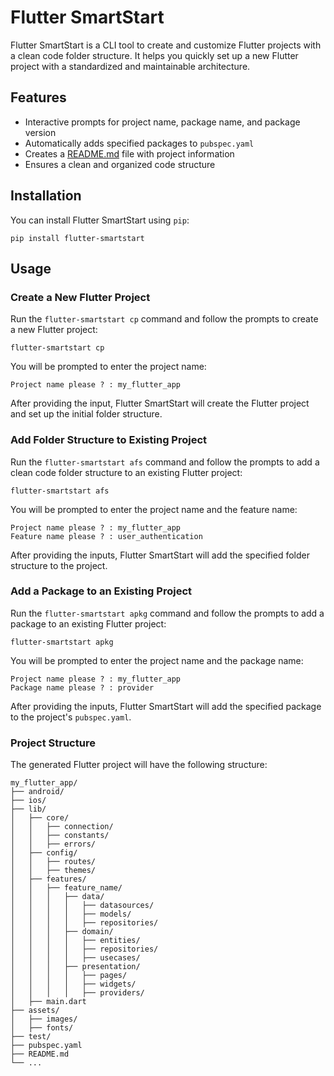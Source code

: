 # Flutter SmartStart

Flutter SmartStart is a CLI tool to create and customize Flutter projects with a clean code folder structure. It helps you quickly set up a new Flutter project with a standardized and maintainable architecture.

## Features

- Interactive prompts for project name, package name, and package version
- Automatically adds specified packages to `pubspec.yaml`
- Creates a [README.md](http://readme.md/) file with project information
- Ensures a clean and organized code structure

## Installation

You can install Flutter SmartStart using `pip`:

```
pip install flutter-smartstart

```

## Usage

### Create a New Flutter Project

Run the `flutter-smartstart cp` command and follow the prompts to create a new Flutter project:

```
flutter-smartstart cp

```

You will be prompted to enter the project name:

```
Project name please ? : my_flutter_app

```

After providing the input, Flutter SmartStart will create the Flutter project and set up the initial folder structure.

### Add Folder Structure to Existing Project

Run the `flutter-smartstart afs` command and follow the prompts to add a clean code folder structure to an existing Flutter project:

```
flutter-smartstart afs

```

You will be prompted to enter the project name and the feature name:

```
Project name please ? : my_flutter_app
Feature name please ? : user_authentication

```

After providing the inputs, Flutter SmartStart will add the specified folder structure to the project.

### Add a Package to an Existing Project

Run the `flutter-smartstart apkg` command and follow the prompts to add a package to an existing Flutter project:

```
flutter-smartstart apkg

```

You will be prompted to enter the project name and the package name:

```
Project name please ? : my_flutter_app
Package name please ? : provider

```

After providing the inputs, Flutter SmartStart will add the specified package to the project's `pubspec.yaml`.

### Project Structure

The generated Flutter project will have the following structure:

```
my_flutter_app/
├── android/
├── ios/
├── lib/
│   ├── core/
│   │   ├── connection/
│   │   ├── constants/
│   │   ├── errors/
│   ├── config/
│   │   ├── routes/
│   │   ├── themes/
│   ├── features/
│   │   ├── feature_name/
│   │   │   ├── data/
│   │   │   │   ├── datasources/
│   │   │   │   ├── models/
│   │   │   │   ├── repositories/
│   │   │   ├── domain/
│   │   │   │   ├── entities/
│   │   │   │   ├── repositories/
│   │   │   │   ├── usecases/
│   │   │   ├── presentation/
│   │   │   │   ├── pages/
│   │   │   │   ├── widgets/
│   │   │   │   ├── providers/
│   ├── main.dart
├── assets/
│   ├── images/
│   ├── fonts/
├── test/
├── pubspec.yaml
├── README.md
└── ...


```


